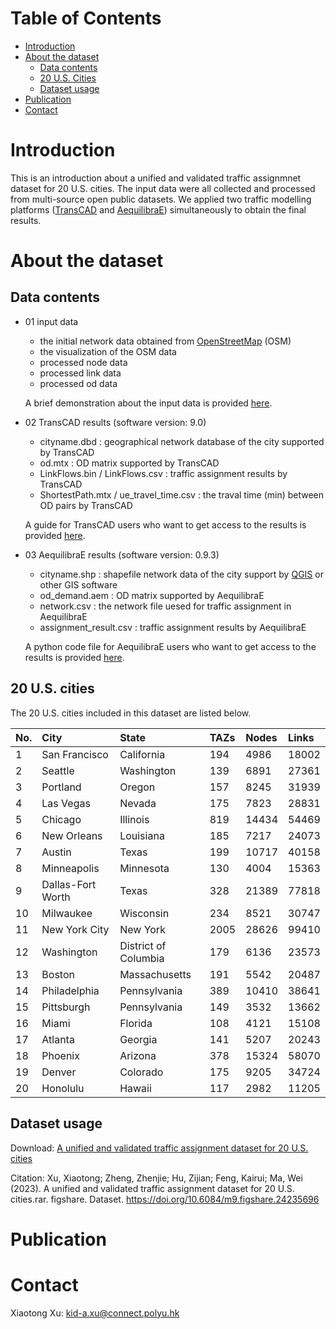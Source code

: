# Table of Contents
- [Introduction](#introduction)
- [About the dataset](#about-the-dataset)
  - [Data contents](#data-contents)
  - [20 U.S. Cities](#20-us-cities)
  - [Dataset usage](#dataset-usage)
- [Publication](#publication)
- [Contact](#contact)


# Introduction
This is an introduction about a unified and validated traffic assignmnet dataset for 20 U.S. cities. The input data were all collected and processed from multi-source open public datasets. We applied two traffic modelling platforms ([TransCAD](https://www.caliper.com/tcovu.htm) and [AequilibraE](http://www.aequilibrae.com/python/latest/index.html)) simultaneously to obtain the final results.



# About the dataset

## Data contents
- 01 input data
  - the initial network data obtained from [OpenStreetMap](https://www.openstreetmap.org/) (OSM)
  - the visualization of the OSM data
  - processed node data
  - processed link data
  - processed od data
  
  A brief demonstration about the input data is provided [here](https://github.com/xuxiaotong/A_unified_traffic_assignment_dataset_of_20_U.S._cities/blob/main/input%20data%20introduction.ipynb).

- 02 TransCAD results (software version: 9.0)
  - cityname.dbd : geographical network database of the city supported by TransCAD
  - od.mtx : OD matrix supported by TransCAD
  - LinkFlows.bin / LinkFlows.csv : traffic assignment results by TransCAD
  - ShortestPath.mtx / ue_travel_time.csv : the traval time (min) between OD pairs by TransCAD

  A guide for TransCAD users who want to get access to the results is provided [here](https://github.com/xuxiaotong/A_unified_traffic_assignment_dataset_of_20_U.S._cities/blob/main/A%20Guide%20for%20TransCAD%20Users.md). 

- 03 AequilibraE results (software version: 0.9.3)
  - cityname.shp : shapefile network data of the city support by [QGIS](https://www.qgis.org/en/site/) or other GIS software
  - od_demand.aem : OD matrix supported by AequilibraE
  - network.csv : the network file uesed for traffic assignment in AequilibraE
  - assignment_result.csv : traffic assignment results by AequilibraE

  A python code file for AequilibraE users who want to get access to the results is provided [here](https://github.com/xuxiaotong/A_unified_and_validated_traffic_assignment_dataset_of_20_U.S._cities/blob/main/AequilibraE_assignment.py). 



## 20 U.S. cities
The 20 U.S. cities included in this dataset are listed below.

| No. |City           |State          |TAZs  |Nodes  |Links  |
|:----|:--------------|:--------------|:-----|:------|:------|
| 1   | San Francisco |  California   | 194  | 4986  | 18002 |
| 2   | Seattle       |  Washington   | 139  | 6891  | 27361 |
| 3   | Portland      |  Oregon       | 157  | 8245  | 31939 |
| 4   | Las Vegas     |  Nevada       | 175  | 7823  | 28831 |
| 5   | Chicago       |  Illinois     | 819  | 14434 | 54469 |
| 6   | New Orleans   |  Louisiana    | 185  | 7217  | 24073 |
| 7   | Austin        |  Texas        | 199  | 10717 | 40158 |
| 8   | Minneapolis   | Minnesota     | 130  | 4004  | 15363 |
| 9   | Dallas-Fort Worth | Texas     | 328  | 21389 | 77818 |
| 10  | Milwaukee         | Wisconsin | 234  | 8521  | 30747 |
| 11  | New York City     | New York  | 2005 | 28626 | 99410 |
| 12  | Washington    |  District of Columbia | 179  | 6136  | 23573 |
| 13  | Boston        |  Massachusetts        | 191  | 5542  | 20487 |
| 14  | Philadelphia  |  Pennsylvania         | 389  | 10410 | 38641 |
| 15  | Pittsburgh    |  Pennsylvania         | 149  | 3532  | 13662 |
| 16  | Miami         |  Florida              | 108  | 4121  | 15108 |
| 17  | Atlanta       | Georgia               | 141  | 5207  | 20243 |
| 18  | Phoenix       | Arizona               | 378  | 15324 | 58070 |
| 19  | Denver        |  Colorado             | 175  | 9205  | 34724 |
| 20  | Honolulu      |  Hawaii               | 117  | 2982  | 11205 |



## Dataset usage
Download: [A unified and validated traffic assignment dataset for 20 U.S. cities](https://figshare.com/s/6987aceb18cf029edc66)

Citation: Xu, Xiaotong; Zheng, Zhenjie; Hu, Zijian; Feng, Kairui; Ma, Wei (2023). A unified and validated traffic assignment dataset for 20 U.S. cities.rar. figshare. Dataset. https://doi.org/10.6084/m9.figshare.24235696



# Publication

# Contact
Xiaotong Xu: kid-a.xu@connect.polyu.hk
